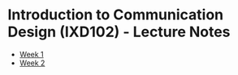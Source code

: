# Introduction to Communication Design (IXD102) - Lecture Notes

- [Week 1](https://github.com/rgrantwylie/lecture_notes/blob/gh-pages/week_1.md)
- [Week 2](https://github.com/rgrantwylie/lecture_notes/blob/gh-pages/week_2.md)